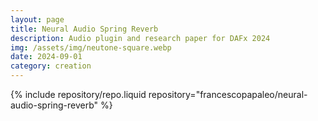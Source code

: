 ```yaml
---
layout: page
title: Neural Audio Spring Reverb
description: Audio plugin and research paper for DAFx 2024
img: /assets/img/neutone-square.webp
date: 2024-09-01
category: creation
---
```


{% include repository/repo.liquid repository="francescopapaleo/neural-audio-spring-reverb" %}
